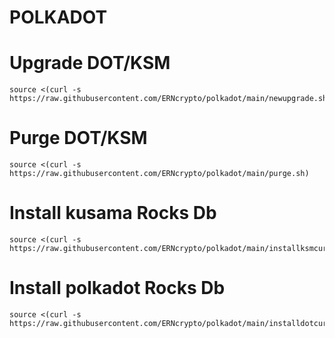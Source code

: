 # POLKADOT
# Upgrade DOT/KSM
    source <(curl -s https://raw.githubusercontent.com/ERNcrypto/polkadot/main/newupgrade.sh)
# Purge DOT/KSM
    source <(curl -s https://raw.githubusercontent.com/ERNcrypto/polkadot/main/purge.sh)
# Install kusama Rocks Db
    source <(curl -s https://raw.githubusercontent.com/ERNcrypto/polkadot/main/installksmcurl.sh)
# Install polkadot Rocks Db
    source <(curl -s https://raw.githubusercontent.com/ERNcrypto/polkadot/main/installdotcurl.sh)


